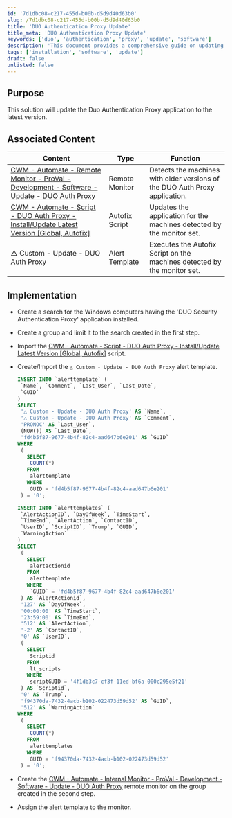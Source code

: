 ```yaml
---
id: '7d1dbc08-c217-455d-b00b-d5d9d40d63b0'
slug: /7d1dbc08-c217-455d-b00b-d5d9d40d63b0
title: 'DUO Authentication Proxy Update'
title_meta: 'DUO Authentication Proxy Update'
keywords: ['duo', 'authentication', 'proxy', 'update', 'software']
description: 'This document provides a comprehensive guide on updating the Duo Authentication Proxy application to the latest version, including implementation steps and associated content for effective monitoring and execution.'
tags: ['installation', 'software', 'update']
draft: false
unlisted: false
---
```


## Purpose

This solution will update the Duo Authentication Proxy application to the latest version.

## Associated Content

| Content                                                                                                                                           | Type           | Function                                                                                          |
|---------------------------------------------------------------------------------------------------------------------------------------------------|----------------|---------------------------------------------------------------------------------------------------|
| [CWM - Automate - Remote Monitor - ProVal - Development - Software - Update - DUO Auth Proxy](/docs/588520f3-c262-4b80-8c56-0b9411ab0bdc) | Remote Monitor  | Detects the machines with older versions of the DUO Auth Proxy application.                       |
| [CWM - Automate - Script - DUO Auth Proxy - Install/Update Latest Version [Global, Autofix]](/docs/775e0b37-b55c-47fb-bec6-a01314ac123f)   | Autofix Script | Updates the application for the machines detected by the monitor set.                            |
| △ Custom - Update - DUO Auth Proxy                                                                                                               | Alert Template  | Executes the Autofix Script on the machines detected by the monitor set.                          |

## Implementation

- Create a search for the Windows computers having the 'DUO Security Authentication Proxy' application installed.
- Create a group and limit it to the search created in the first step.
- Import the [CWM - Automate - Script - DUO Auth Proxy - Install/Update Latest Version [Global, Autofix]](/docs/775e0b37-b55c-47fb-bec6-a01314ac123f) script.
- Create/Import the `△ Custom - Update - DUO Auth Proxy` alert template.  

  ```sql
  INSERT INTO `alerttemplate` (
   `Name`, `Comment`, `Last_User`, `Last_Date`, 
   `GUID`
  ) 
  SELECT 
   '△ Custom - Update - DUO Auth Proxy' AS `Name`, 
   '△ Custom - Update - DUO Auth Proxy' AS `Comment`, 
   'PRONOC' AS `Last_User`, 
   (NOW()) AS `Last_Date`, 
   'fd4b5f87-9677-4b4f-82c4-aad647b6e201' AS `GUID` 
  WHERE 
   (
     SELECT 
      COUNT(*) 
     FROM 
      alerttemplate 
     WHERE 
      GUID = 'fd4b5f87-9677-4b4f-82c4-aad647b6e201'
   ) = '0';

  INSERT INTO `alerttemplates` (
   `AlertActionID`, `DayOfWeek`, `TimeStart`, 
   `TimeEnd`, `AlertAction`, `ContactID`, 
   `UserID`, `ScriptID`, `Trump`, `GUID`, 
   `WarningAction`
  ) 
  SELECT 
   (
     SELECT 
      alertactionid 
     FROM 
      alerttemplate 
     WHERE 
      `GUID` = 'fd4b5f87-9677-4b4f-82c4-aad647b6e201'
   ) AS `AlertActionid`, 
   '127' AS `DayOfWeek`, 
   '00:00:00' AS `TimeStart`, 
   '23:59:00' AS `TimeEnd`, 
   '512' AS `AlertAction`, 
   '-2' AS `ContactID`, 
   '0' AS `UserID`, 
   (
     SELECT 
      Scriptid 
     FROM 
      lt_scripts 
     WHERE 
      scriptGUID = '4f1db3c7-cf3f-11ed-bf6a-000c295e5f21'
   ) AS `Scriptid`, 
   '0' AS `Trump`, 
   'f94370da-7432-4acb-b102-022473d59d52' AS `GUID`, 
   '512' AS `WarningAction` 
  WHERE 
   (
     SELECT 
      COUNT(*) 
     FROM 
      alerttemplates 
     WHERE 
      GUID = 'f94370da-7432-4acb-b102-022473d59d52'
   ) = '0';
  ```

- Create the [CWM - Automate - Internal Monitor - ProVal - Development - Software - Update - DUO Auth Proxy](https://proval.itglue.com/DOC-5078775-12520505) remote monitor on the group created in the second step.
- Assign the alert template to the monitor.


